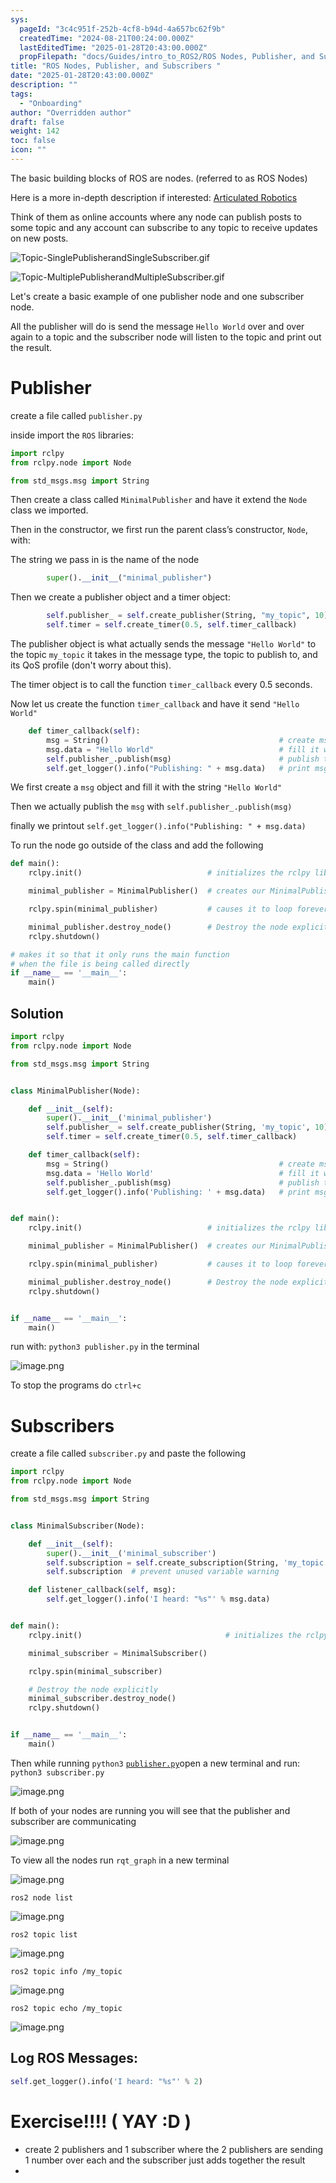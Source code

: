 ```yaml
---
sys:
  pageId: "3c4c951f-252b-4cf8-b94d-4a657bc62f9b"
  createdTime: "2024-08-21T00:24:00.000Z"
  lastEditedTime: "2025-01-28T20:43:00.000Z"
  propFilepath: "docs/Guides/intro_to_ROS2/ROS Nodes, Publisher, and Subscribers .md"
title: "ROS Nodes, Publisher, and Subscribers "
date: "2025-01-28T20:43:00.000Z"
description: ""
tags:
  - "Onboarding"
author: "Overridden author"
draft: false
weight: 142
toc: false
icon: ""
---
```


The basic building blocks of ROS are nodes. (referred to as ROS Nodes)

Here is a more in-depth description if interested: [Articulated Robotics](https://articulatedrobotics.xyz/tutorials/ready-for-ros/ros-overview#2-nodes)

Think of them as online accounts where any node can publish posts to some topic and any account can subscribe to any topic to receive updates on new posts.

![Topic-SinglePublisherandSingleSubscriber.gif](https://docs.ros.org/en/humble/_images/Topic-SinglePublisherandSingleSubscriber.gif)

![Topic-MultiplePublisherandMultipleSubscriber.gif](https://docs.ros.org/en/humble/_images/Topic-MultiplePublisherandMultipleSubscriber.gif)

Let's create a basic example of one publisher node and one subscriber node.

All the publisher will do is send the message `Hello World` over and over again to a topic and the subscriber node will listen to the topic and print out the result.

# Publisher

create a file called `publisher.py` 

inside import the `ROS` libraries:

```python
import rclpy
from rclpy.node import Node

from std_msgs.msg import String
```

Then create a class called `MinimalPublisher` and have it extend the `Node` class we imported.

Then in the constructor, we first run the parent class’s constructor, `Node`, with:

The string we pass in is the name of the node

```python
        super().__init__("minimal_publisher")
```

Then we create a publisher object and a timer object:

```python
        self.publisher_ = self.create_publisher(String, "my_topic", 10)
        self.timer = self.create_timer(0.5, self.timer_callback)
```

The publisher object is what actually sends the message `"Hello World"` to the topic `my_topic` it takes in the message type, the topic to publish to, and its QoS profile (don't worry about this).

The timer object is to call the function `timer_callback` every 0.5 seconds.

Now let us create the function `timer_callback` and have it send `"Hello World"`

```python
    def timer_callback(self):
        msg = String()                                      # create msg object
        msg.data = "Hello World"                            # fill it with data
        self.publisher_.publish(msg)                        # publish the message
        self.get_logger().info("Publishing: " + msg.data)   # print msg
```

We first create a `msg` object and fill it with the string `"Hello World"`

Then we actually publish the `msg` with `self.publisher_.publish(msg)`

finally we printout `self.get_logger().info("Publishing: " + msg.data)`

To run the node go outside of the class and add the following

```python
def main():
    rclpy.init()                            # initializes the rclpy library

    minimal_publisher = MinimalPublisher()  # creates our MinimalPublisher object

    rclpy.spin(minimal_publisher)           # causes it to loop forever

    minimal_publisher.destroy_node()        # Destroy the node explicitly
    rclpy.shutdown()

# makes it so that it only runs the main function
# when the file is being called directly
if __name__ == '__main__': 
    main()
```

## Solution

```python
import rclpy
from rclpy.node import Node

from std_msgs.msg import String


class MinimalPublisher(Node):

    def __init__(self):
        super().__init__('minimal_publisher')
        self.publisher_ = self.create_publisher(String, 'my_topic', 10)
        self.timer = self.create_timer(0.5, self.timer_callback)

    def timer_callback(self):
        msg = String()                                      # create msg object
        msg.data = 'Hello World'                            # fill it with data
        self.publisher_.publish(msg)                        # publish the message
        self.get_logger().info('Publishing: ' + msg.data)   # print msg


def main():
    rclpy.init()                            # initializes the rclpy library

    minimal_publisher = MinimalPublisher()  # creates our MinimalPublisher object

    rclpy.spin(minimal_publisher)           # causes it to loop forever

    minimal_publisher.destroy_node()        # Destroy the node explicitly
    rclpy.shutdown()


if __name__ == '__main__':
    main()
```

run with: `python3 publisher.py` in the terminal

![image.png](https://prod-files-secure.s3.us-west-2.amazonaws.com/d518164a-d88e-44d1-a4ee-3adb3bd8bce0/9214accb-ad5b-44f1-a31c-b3167c59138b/image.png?X-Amz-Algorithm=AWS4-HMAC-SHA256&X-Amz-Content-Sha256=UNSIGNED-PAYLOAD&X-Amz-Credential=ASIAZI2LB46623S55XZH%2F20250329%2Fus-west-2%2Fs3%2Faws4_request&X-Amz-Date=20250329T200756Z&X-Amz-Expires=3600&X-Amz-Security-Token=IQoJb3JpZ2luX2VjEBMaCXVzLXdlc3QtMiJHMEUCIQDB%2F1IgdNMs%2B6%2F%2F1N8M8Cq66T9QZ6Bg2mVjBGkhBosFZAIgNSnwmjKEPUaH9%2FzwQmUdxuNz%2FR0g%2BNJLkVPK3Tic8CQq%2FwMIfBAAGgw2Mzc0MjMxODM4MDUiDHertBcZFUFiaivW7ircA8KNXBPlnrqrzluJJrkYNc%2FsNeCQSUneAuioBUGm1ec8MOEIZwpto7esVixK6VtvDI3BmNCDEyXLeD3cDIpUCZ6LXarpPvwxyYRxZJ4jir4oA16IF80a%2F10oQU7ncROL2w31YwE7Pws3KpHL3gWtNaKpJf%2FQcSrHm4vXlnFzj%2BZ2a1IQT%2BKXpu4zHxKCYX3YsRekffRJzbSiHEO%2BnG8PAdLQ34evYN7eWA6rWIcEVGagld%2Bh7t%2B2ILVQmTR7c1W9kNJi4CUR%2FwQWOsJwWfLHFrRwwhF1sr6mBaHSp3n9%2Fg3Tk7Z76NQiJag8kot4Xg9wV6RN%2BfdFzgJP8xT5xsgKXpkcmw42RJVogNHMSQa63fSwqsrRJZ%2FjLo2Q3q1WM5BZesaLny8Cdb%2BSK7Fd5qujz9PQ1NTljqFRX2oTpqDdNV6rP15EcT%2BX7lO%2B99RNcUADA0IDH%2FXXgvDfemO3MzOAIz%2BA6djoLD31KpjRTTriJRKJSF8n5s9gLuDq2CdgdAkVJ73J%2FZFJ7YQEvZnEKdnxFpdzGt5ciovme9Ct2QT2odg0Zfrl%2F%2F9RTp3SP6OBAN5gv6vsANl5Zm2cSzI1vDy53VRQiKL27v0u4Ir%2F8BPnCsn%2BOotshOLkWgKAILxNMJyKob8GOqUBSg6mu7lmbd%2B5dxFVLFfILP2iL%2BbI3FLt2BNgG7OoKpJmJy4QZiKJrsMIkO6dhhzWy6df71RY2mfremt82P4EB5CNacF42YeVZfWYc2jbSqMFEJHtD9he5tmujQhTqMHFcitGin3gJDuy28q1rjwNVNXjHuAj6ba%2FHqYVcdg3PYqYzDXgJeOdlMz35k24LxXCZ2MEXr9fAcS9hR8pfRnMbAIhIQeO&X-Amz-Signature=0ac1fa3747f69fc49c8cb6ab5521b1a79f0facf6b15d8065bb4c52c9c8544074&X-Amz-SignedHeaders=host&x-id=GetObject)

To stop the programs do `ctrl+c`

# Subscribers

create a file called `subscriber.py` and paste the following

```python
import rclpy
from rclpy.node import Node

from std_msgs.msg import String


class MinimalSubscriber(Node):

    def __init__(self):
        super().__init__('minimal_subscriber')
        self.subscription = self.create_subscription(String, 'my_topic', self.listener_callback, 10)
        self.subscription  # prevent unused variable warning

    def listener_callback(self, msg):
        self.get_logger().info('I heard: "%s"' % msg.data)


def main():
    rclpy.init()                                # initializes the rclpy library

    minimal_subscriber = MinimalSubscriber()

    rclpy.spin(minimal_subscriber)

    # Destroy the node explicitly
    minimal_subscriber.destroy_node()
    rclpy.shutdown()


if __name__ == '__main__':
    main()
```

Then while running `python3` [`publisher.py`](http://publisher.py/)open a new terminal and run: `python3 subscriber.py` 

![image.png](https://prod-files-secure.s3.us-west-2.amazonaws.com/d518164a-d88e-44d1-a4ee-3adb3bd8bce0/611fccf2-c738-4dbd-94e9-98f209092866/image.png?X-Amz-Algorithm=AWS4-HMAC-SHA256&X-Amz-Content-Sha256=UNSIGNED-PAYLOAD&X-Amz-Credential=ASIAZI2LB46623S55XZH%2F20250329%2Fus-west-2%2Fs3%2Faws4_request&X-Amz-Date=20250329T200756Z&X-Amz-Expires=3600&X-Amz-Security-Token=IQoJb3JpZ2luX2VjEBMaCXVzLXdlc3QtMiJHMEUCIQDB%2F1IgdNMs%2B6%2F%2F1N8M8Cq66T9QZ6Bg2mVjBGkhBosFZAIgNSnwmjKEPUaH9%2FzwQmUdxuNz%2FR0g%2BNJLkVPK3Tic8CQq%2FwMIfBAAGgw2Mzc0MjMxODM4MDUiDHertBcZFUFiaivW7ircA8KNXBPlnrqrzluJJrkYNc%2FsNeCQSUneAuioBUGm1ec8MOEIZwpto7esVixK6VtvDI3BmNCDEyXLeD3cDIpUCZ6LXarpPvwxyYRxZJ4jir4oA16IF80a%2F10oQU7ncROL2w31YwE7Pws3KpHL3gWtNaKpJf%2FQcSrHm4vXlnFzj%2BZ2a1IQT%2BKXpu4zHxKCYX3YsRekffRJzbSiHEO%2BnG8PAdLQ34evYN7eWA6rWIcEVGagld%2Bh7t%2B2ILVQmTR7c1W9kNJi4CUR%2FwQWOsJwWfLHFrRwwhF1sr6mBaHSp3n9%2Fg3Tk7Z76NQiJag8kot4Xg9wV6RN%2BfdFzgJP8xT5xsgKXpkcmw42RJVogNHMSQa63fSwqsrRJZ%2FjLo2Q3q1WM5BZesaLny8Cdb%2BSK7Fd5qujz9PQ1NTljqFRX2oTpqDdNV6rP15EcT%2BX7lO%2B99RNcUADA0IDH%2FXXgvDfemO3MzOAIz%2BA6djoLD31KpjRTTriJRKJSF8n5s9gLuDq2CdgdAkVJ73J%2FZFJ7YQEvZnEKdnxFpdzGt5ciovme9Ct2QT2odg0Zfrl%2F%2F9RTp3SP6OBAN5gv6vsANl5Zm2cSzI1vDy53VRQiKL27v0u4Ir%2F8BPnCsn%2BOotshOLkWgKAILxNMJyKob8GOqUBSg6mu7lmbd%2B5dxFVLFfILP2iL%2BbI3FLt2BNgG7OoKpJmJy4QZiKJrsMIkO6dhhzWy6df71RY2mfremt82P4EB5CNacF42YeVZfWYc2jbSqMFEJHtD9he5tmujQhTqMHFcitGin3gJDuy28q1rjwNVNXjHuAj6ba%2FHqYVcdg3PYqYzDXgJeOdlMz35k24LxXCZ2MEXr9fAcS9hR8pfRnMbAIhIQeO&X-Amz-Signature=39fc1ee30e914879f13b94ba252e8c914fbc3d3aab054e7bfcaf5bab63805f5f&X-Amz-SignedHeaders=host&x-id=GetObject)

If both of your nodes are running you will see that the publisher and subscriber are communicating

![image.png](https://prod-files-secure.s3.us-west-2.amazonaws.com/d518164a-d88e-44d1-a4ee-3adb3bd8bce0/eea428b5-1cf0-43bb-a30b-81cbaf6c5c78/image.png?X-Amz-Algorithm=AWS4-HMAC-SHA256&X-Amz-Content-Sha256=UNSIGNED-PAYLOAD&X-Amz-Credential=ASIAZI2LB46623S55XZH%2F20250329%2Fus-west-2%2Fs3%2Faws4_request&X-Amz-Date=20250329T200756Z&X-Amz-Expires=3600&X-Amz-Security-Token=IQoJb3JpZ2luX2VjEBMaCXVzLXdlc3QtMiJHMEUCIQDB%2F1IgdNMs%2B6%2F%2F1N8M8Cq66T9QZ6Bg2mVjBGkhBosFZAIgNSnwmjKEPUaH9%2FzwQmUdxuNz%2FR0g%2BNJLkVPK3Tic8CQq%2FwMIfBAAGgw2Mzc0MjMxODM4MDUiDHertBcZFUFiaivW7ircA8KNXBPlnrqrzluJJrkYNc%2FsNeCQSUneAuioBUGm1ec8MOEIZwpto7esVixK6VtvDI3BmNCDEyXLeD3cDIpUCZ6LXarpPvwxyYRxZJ4jir4oA16IF80a%2F10oQU7ncROL2w31YwE7Pws3KpHL3gWtNaKpJf%2FQcSrHm4vXlnFzj%2BZ2a1IQT%2BKXpu4zHxKCYX3YsRekffRJzbSiHEO%2BnG8PAdLQ34evYN7eWA6rWIcEVGagld%2Bh7t%2B2ILVQmTR7c1W9kNJi4CUR%2FwQWOsJwWfLHFrRwwhF1sr6mBaHSp3n9%2Fg3Tk7Z76NQiJag8kot4Xg9wV6RN%2BfdFzgJP8xT5xsgKXpkcmw42RJVogNHMSQa63fSwqsrRJZ%2FjLo2Q3q1WM5BZesaLny8Cdb%2BSK7Fd5qujz9PQ1NTljqFRX2oTpqDdNV6rP15EcT%2BX7lO%2B99RNcUADA0IDH%2FXXgvDfemO3MzOAIz%2BA6djoLD31KpjRTTriJRKJSF8n5s9gLuDq2CdgdAkVJ73J%2FZFJ7YQEvZnEKdnxFpdzGt5ciovme9Ct2QT2odg0Zfrl%2F%2F9RTp3SP6OBAN5gv6vsANl5Zm2cSzI1vDy53VRQiKL27v0u4Ir%2F8BPnCsn%2BOotshOLkWgKAILxNMJyKob8GOqUBSg6mu7lmbd%2B5dxFVLFfILP2iL%2BbI3FLt2BNgG7OoKpJmJy4QZiKJrsMIkO6dhhzWy6df71RY2mfremt82P4EB5CNacF42YeVZfWYc2jbSqMFEJHtD9he5tmujQhTqMHFcitGin3gJDuy28q1rjwNVNXjHuAj6ba%2FHqYVcdg3PYqYzDXgJeOdlMz35k24LxXCZ2MEXr9fAcS9hR8pfRnMbAIhIQeO&X-Amz-Signature=cb1063715839d412a3f41d5fcf26ac465ff9ea3b37158e4e222043804c66a942&X-Amz-SignedHeaders=host&x-id=GetObject)

To view all the nodes run `rqt_graph` in a new terminal

![image.png](https://prod-files-secure.s3.us-west-2.amazonaws.com/d518164a-d88e-44d1-a4ee-3adb3bd8bce0/1d98e964-4318-4d62-b5c4-8c8f78368598/image.png?X-Amz-Algorithm=AWS4-HMAC-SHA256&X-Amz-Content-Sha256=UNSIGNED-PAYLOAD&X-Amz-Credential=ASIAZI2LB46623S55XZH%2F20250329%2Fus-west-2%2Fs3%2Faws4_request&X-Amz-Date=20250329T200756Z&X-Amz-Expires=3600&X-Amz-Security-Token=IQoJb3JpZ2luX2VjEBMaCXVzLXdlc3QtMiJHMEUCIQDB%2F1IgdNMs%2B6%2F%2F1N8M8Cq66T9QZ6Bg2mVjBGkhBosFZAIgNSnwmjKEPUaH9%2FzwQmUdxuNz%2FR0g%2BNJLkVPK3Tic8CQq%2FwMIfBAAGgw2Mzc0MjMxODM4MDUiDHertBcZFUFiaivW7ircA8KNXBPlnrqrzluJJrkYNc%2FsNeCQSUneAuioBUGm1ec8MOEIZwpto7esVixK6VtvDI3BmNCDEyXLeD3cDIpUCZ6LXarpPvwxyYRxZJ4jir4oA16IF80a%2F10oQU7ncROL2w31YwE7Pws3KpHL3gWtNaKpJf%2FQcSrHm4vXlnFzj%2BZ2a1IQT%2BKXpu4zHxKCYX3YsRekffRJzbSiHEO%2BnG8PAdLQ34evYN7eWA6rWIcEVGagld%2Bh7t%2B2ILVQmTR7c1W9kNJi4CUR%2FwQWOsJwWfLHFrRwwhF1sr6mBaHSp3n9%2Fg3Tk7Z76NQiJag8kot4Xg9wV6RN%2BfdFzgJP8xT5xsgKXpkcmw42RJVogNHMSQa63fSwqsrRJZ%2FjLo2Q3q1WM5BZesaLny8Cdb%2BSK7Fd5qujz9PQ1NTljqFRX2oTpqDdNV6rP15EcT%2BX7lO%2B99RNcUADA0IDH%2FXXgvDfemO3MzOAIz%2BA6djoLD31KpjRTTriJRKJSF8n5s9gLuDq2CdgdAkVJ73J%2FZFJ7YQEvZnEKdnxFpdzGt5ciovme9Ct2QT2odg0Zfrl%2F%2F9RTp3SP6OBAN5gv6vsANl5Zm2cSzI1vDy53VRQiKL27v0u4Ir%2F8BPnCsn%2BOotshOLkWgKAILxNMJyKob8GOqUBSg6mu7lmbd%2B5dxFVLFfILP2iL%2BbI3FLt2BNgG7OoKpJmJy4QZiKJrsMIkO6dhhzWy6df71RY2mfremt82P4EB5CNacF42YeVZfWYc2jbSqMFEJHtD9he5tmujQhTqMHFcitGin3gJDuy28q1rjwNVNXjHuAj6ba%2FHqYVcdg3PYqYzDXgJeOdlMz35k24LxXCZ2MEXr9fAcS9hR8pfRnMbAIhIQeO&X-Amz-Signature=37310e41027440baf73be33cb830328c84a8dcc5efa196f44d4fd4bbceec9676&X-Amz-SignedHeaders=host&x-id=GetObject)

`ros2 node list`

![image.png](https://prod-files-secure.s3.us-west-2.amazonaws.com/d518164a-d88e-44d1-a4ee-3adb3bd8bce0/680ac8cf-e6d9-4164-9ece-5b9a6fccffee/image.png?X-Amz-Algorithm=AWS4-HMAC-SHA256&X-Amz-Content-Sha256=UNSIGNED-PAYLOAD&X-Amz-Credential=ASIAZI2LB46623S55XZH%2F20250329%2Fus-west-2%2Fs3%2Faws4_request&X-Amz-Date=20250329T200756Z&X-Amz-Expires=3600&X-Amz-Security-Token=IQoJb3JpZ2luX2VjEBMaCXVzLXdlc3QtMiJHMEUCIQDB%2F1IgdNMs%2B6%2F%2F1N8M8Cq66T9QZ6Bg2mVjBGkhBosFZAIgNSnwmjKEPUaH9%2FzwQmUdxuNz%2FR0g%2BNJLkVPK3Tic8CQq%2FwMIfBAAGgw2Mzc0MjMxODM4MDUiDHertBcZFUFiaivW7ircA8KNXBPlnrqrzluJJrkYNc%2FsNeCQSUneAuioBUGm1ec8MOEIZwpto7esVixK6VtvDI3BmNCDEyXLeD3cDIpUCZ6LXarpPvwxyYRxZJ4jir4oA16IF80a%2F10oQU7ncROL2w31YwE7Pws3KpHL3gWtNaKpJf%2FQcSrHm4vXlnFzj%2BZ2a1IQT%2BKXpu4zHxKCYX3YsRekffRJzbSiHEO%2BnG8PAdLQ34evYN7eWA6rWIcEVGagld%2Bh7t%2B2ILVQmTR7c1W9kNJi4CUR%2FwQWOsJwWfLHFrRwwhF1sr6mBaHSp3n9%2Fg3Tk7Z76NQiJag8kot4Xg9wV6RN%2BfdFzgJP8xT5xsgKXpkcmw42RJVogNHMSQa63fSwqsrRJZ%2FjLo2Q3q1WM5BZesaLny8Cdb%2BSK7Fd5qujz9PQ1NTljqFRX2oTpqDdNV6rP15EcT%2BX7lO%2B99RNcUADA0IDH%2FXXgvDfemO3MzOAIz%2BA6djoLD31KpjRTTriJRKJSF8n5s9gLuDq2CdgdAkVJ73J%2FZFJ7YQEvZnEKdnxFpdzGt5ciovme9Ct2QT2odg0Zfrl%2F%2F9RTp3SP6OBAN5gv6vsANl5Zm2cSzI1vDy53VRQiKL27v0u4Ir%2F8BPnCsn%2BOotshOLkWgKAILxNMJyKob8GOqUBSg6mu7lmbd%2B5dxFVLFfILP2iL%2BbI3FLt2BNgG7OoKpJmJy4QZiKJrsMIkO6dhhzWy6df71RY2mfremt82P4EB5CNacF42YeVZfWYc2jbSqMFEJHtD9he5tmujQhTqMHFcitGin3gJDuy28q1rjwNVNXjHuAj6ba%2FHqYVcdg3PYqYzDXgJeOdlMz35k24LxXCZ2MEXr9fAcS9hR8pfRnMbAIhIQeO&X-Amz-Signature=00df1438bc0dea4eccd825313415fec1a1e27e80ccaacb18804f6fd762c93953&X-Amz-SignedHeaders=host&x-id=GetObject)

`ros2 topic list`

![image.png](https://prod-files-secure.s3.us-west-2.amazonaws.com/d518164a-d88e-44d1-a4ee-3adb3bd8bce0/eee2ebe1-27ef-4a4a-96fb-2ca54126fb29/image.png?X-Amz-Algorithm=AWS4-HMAC-SHA256&X-Amz-Content-Sha256=UNSIGNED-PAYLOAD&X-Amz-Credential=ASIAZI2LB46623S55XZH%2F20250329%2Fus-west-2%2Fs3%2Faws4_request&X-Amz-Date=20250329T200756Z&X-Amz-Expires=3600&X-Amz-Security-Token=IQoJb3JpZ2luX2VjEBMaCXVzLXdlc3QtMiJHMEUCIQDB%2F1IgdNMs%2B6%2F%2F1N8M8Cq66T9QZ6Bg2mVjBGkhBosFZAIgNSnwmjKEPUaH9%2FzwQmUdxuNz%2FR0g%2BNJLkVPK3Tic8CQq%2FwMIfBAAGgw2Mzc0MjMxODM4MDUiDHertBcZFUFiaivW7ircA8KNXBPlnrqrzluJJrkYNc%2FsNeCQSUneAuioBUGm1ec8MOEIZwpto7esVixK6VtvDI3BmNCDEyXLeD3cDIpUCZ6LXarpPvwxyYRxZJ4jir4oA16IF80a%2F10oQU7ncROL2w31YwE7Pws3KpHL3gWtNaKpJf%2FQcSrHm4vXlnFzj%2BZ2a1IQT%2BKXpu4zHxKCYX3YsRekffRJzbSiHEO%2BnG8PAdLQ34evYN7eWA6rWIcEVGagld%2Bh7t%2B2ILVQmTR7c1W9kNJi4CUR%2FwQWOsJwWfLHFrRwwhF1sr6mBaHSp3n9%2Fg3Tk7Z76NQiJag8kot4Xg9wV6RN%2BfdFzgJP8xT5xsgKXpkcmw42RJVogNHMSQa63fSwqsrRJZ%2FjLo2Q3q1WM5BZesaLny8Cdb%2BSK7Fd5qujz9PQ1NTljqFRX2oTpqDdNV6rP15EcT%2BX7lO%2B99RNcUADA0IDH%2FXXgvDfemO3MzOAIz%2BA6djoLD31KpjRTTriJRKJSF8n5s9gLuDq2CdgdAkVJ73J%2FZFJ7YQEvZnEKdnxFpdzGt5ciovme9Ct2QT2odg0Zfrl%2F%2F9RTp3SP6OBAN5gv6vsANl5Zm2cSzI1vDy53VRQiKL27v0u4Ir%2F8BPnCsn%2BOotshOLkWgKAILxNMJyKob8GOqUBSg6mu7lmbd%2B5dxFVLFfILP2iL%2BbI3FLt2BNgG7OoKpJmJy4QZiKJrsMIkO6dhhzWy6df71RY2mfremt82P4EB5CNacF42YeVZfWYc2jbSqMFEJHtD9he5tmujQhTqMHFcitGin3gJDuy28q1rjwNVNXjHuAj6ba%2FHqYVcdg3PYqYzDXgJeOdlMz35k24LxXCZ2MEXr9fAcS9hR8pfRnMbAIhIQeO&X-Amz-Signature=ebf4ab20446aab879f5f1f71773794d83e7e7de7377a40a3a2f2ca8843147bfd&X-Amz-SignedHeaders=host&x-id=GetObject)

`ros2 topic info /my_topic`

![image.png](https://prod-files-secure.s3.us-west-2.amazonaws.com/d518164a-d88e-44d1-a4ee-3adb3bd8bce0/6288ef12-cb9e-406f-b9eb-65feed3a9011/image.png?X-Amz-Algorithm=AWS4-HMAC-SHA256&X-Amz-Content-Sha256=UNSIGNED-PAYLOAD&X-Amz-Credential=ASIAZI2LB46623S55XZH%2F20250329%2Fus-west-2%2Fs3%2Faws4_request&X-Amz-Date=20250329T200756Z&X-Amz-Expires=3600&X-Amz-Security-Token=IQoJb3JpZ2luX2VjEBMaCXVzLXdlc3QtMiJHMEUCIQDB%2F1IgdNMs%2B6%2F%2F1N8M8Cq66T9QZ6Bg2mVjBGkhBosFZAIgNSnwmjKEPUaH9%2FzwQmUdxuNz%2FR0g%2BNJLkVPK3Tic8CQq%2FwMIfBAAGgw2Mzc0MjMxODM4MDUiDHertBcZFUFiaivW7ircA8KNXBPlnrqrzluJJrkYNc%2FsNeCQSUneAuioBUGm1ec8MOEIZwpto7esVixK6VtvDI3BmNCDEyXLeD3cDIpUCZ6LXarpPvwxyYRxZJ4jir4oA16IF80a%2F10oQU7ncROL2w31YwE7Pws3KpHL3gWtNaKpJf%2FQcSrHm4vXlnFzj%2BZ2a1IQT%2BKXpu4zHxKCYX3YsRekffRJzbSiHEO%2BnG8PAdLQ34evYN7eWA6rWIcEVGagld%2Bh7t%2B2ILVQmTR7c1W9kNJi4CUR%2FwQWOsJwWfLHFrRwwhF1sr6mBaHSp3n9%2Fg3Tk7Z76NQiJag8kot4Xg9wV6RN%2BfdFzgJP8xT5xsgKXpkcmw42RJVogNHMSQa63fSwqsrRJZ%2FjLo2Q3q1WM5BZesaLny8Cdb%2BSK7Fd5qujz9PQ1NTljqFRX2oTpqDdNV6rP15EcT%2BX7lO%2B99RNcUADA0IDH%2FXXgvDfemO3MzOAIz%2BA6djoLD31KpjRTTriJRKJSF8n5s9gLuDq2CdgdAkVJ73J%2FZFJ7YQEvZnEKdnxFpdzGt5ciovme9Ct2QT2odg0Zfrl%2F%2F9RTp3SP6OBAN5gv6vsANl5Zm2cSzI1vDy53VRQiKL27v0u4Ir%2F8BPnCsn%2BOotshOLkWgKAILxNMJyKob8GOqUBSg6mu7lmbd%2B5dxFVLFfILP2iL%2BbI3FLt2BNgG7OoKpJmJy4QZiKJrsMIkO6dhhzWy6df71RY2mfremt82P4EB5CNacF42YeVZfWYc2jbSqMFEJHtD9he5tmujQhTqMHFcitGin3gJDuy28q1rjwNVNXjHuAj6ba%2FHqYVcdg3PYqYzDXgJeOdlMz35k24LxXCZ2MEXr9fAcS9hR8pfRnMbAIhIQeO&X-Amz-Signature=45300124ed28d0598373a3dbfb61e22573a0f5efa2afe5466eb9fe4de627ec8e&X-Amz-SignedHeaders=host&x-id=GetObject)

`ros2 topic echo /my_topic`

![image.png](https://prod-files-secure.s3.us-west-2.amazonaws.com/d518164a-d88e-44d1-a4ee-3adb3bd8bce0/0a6fcb4d-422d-4a6c-a803-749ef4adf2c6/image.png?X-Amz-Algorithm=AWS4-HMAC-SHA256&X-Amz-Content-Sha256=UNSIGNED-PAYLOAD&X-Amz-Credential=ASIAZI2LB46623S55XZH%2F20250329%2Fus-west-2%2Fs3%2Faws4_request&X-Amz-Date=20250329T200756Z&X-Amz-Expires=3600&X-Amz-Security-Token=IQoJb3JpZ2luX2VjEBMaCXVzLXdlc3QtMiJHMEUCIQDB%2F1IgdNMs%2B6%2F%2F1N8M8Cq66T9QZ6Bg2mVjBGkhBosFZAIgNSnwmjKEPUaH9%2FzwQmUdxuNz%2FR0g%2BNJLkVPK3Tic8CQq%2FwMIfBAAGgw2Mzc0MjMxODM4MDUiDHertBcZFUFiaivW7ircA8KNXBPlnrqrzluJJrkYNc%2FsNeCQSUneAuioBUGm1ec8MOEIZwpto7esVixK6VtvDI3BmNCDEyXLeD3cDIpUCZ6LXarpPvwxyYRxZJ4jir4oA16IF80a%2F10oQU7ncROL2w31YwE7Pws3KpHL3gWtNaKpJf%2FQcSrHm4vXlnFzj%2BZ2a1IQT%2BKXpu4zHxKCYX3YsRekffRJzbSiHEO%2BnG8PAdLQ34evYN7eWA6rWIcEVGagld%2Bh7t%2B2ILVQmTR7c1W9kNJi4CUR%2FwQWOsJwWfLHFrRwwhF1sr6mBaHSp3n9%2Fg3Tk7Z76NQiJag8kot4Xg9wV6RN%2BfdFzgJP8xT5xsgKXpkcmw42RJVogNHMSQa63fSwqsrRJZ%2FjLo2Q3q1WM5BZesaLny8Cdb%2BSK7Fd5qujz9PQ1NTljqFRX2oTpqDdNV6rP15EcT%2BX7lO%2B99RNcUADA0IDH%2FXXgvDfemO3MzOAIz%2BA6djoLD31KpjRTTriJRKJSF8n5s9gLuDq2CdgdAkVJ73J%2FZFJ7YQEvZnEKdnxFpdzGt5ciovme9Ct2QT2odg0Zfrl%2F%2F9RTp3SP6OBAN5gv6vsANl5Zm2cSzI1vDy53VRQiKL27v0u4Ir%2F8BPnCsn%2BOotshOLkWgKAILxNMJyKob8GOqUBSg6mu7lmbd%2B5dxFVLFfILP2iL%2BbI3FLt2BNgG7OoKpJmJy4QZiKJrsMIkO6dhhzWy6df71RY2mfremt82P4EB5CNacF42YeVZfWYc2jbSqMFEJHtD9he5tmujQhTqMHFcitGin3gJDuy28q1rjwNVNXjHuAj6ba%2FHqYVcdg3PYqYzDXgJeOdlMz35k24LxXCZ2MEXr9fAcS9hR8pfRnMbAIhIQeO&X-Amz-Signature=954207a0b3a633e462578d0fa0a6d0782b0eae1de892694e927dce639b12be6c&X-Amz-SignedHeaders=host&x-id=GetObject)

## Log ROS Messages:

```python
self.get_logger().info('I heard: "%s"' % 2)
```

# Exercise!!!! ( YAY :D )

- create 2 publishers and 1 subscriber where the 2 publishers are sending 1 number over each and the subscriber just adds together the result
- 
